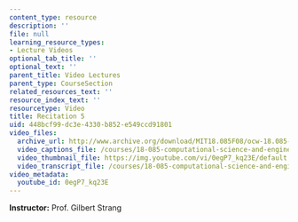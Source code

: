 ```yaml
---
content_type: resource
description: ''
file: null
learning_resource_types:
- Lecture Videos
optional_tab_title: ''
optional_text: ''
parent_title: Video Lectures
parent_type: CourseSection
related_resources_text: ''
resource_index_text: ''
resourcetype: Video
title: Recitation 5
uid: 448bcf99-dc3e-4330-b852-e549ccd91801
video_files:
  archive_url: http://www.archive.org/download/MIT18.085F08/ocw-18.085-f08-rec05_300k.mp4
  video_captions_file: /courses/18-085-computational-science-and-engineering-i-fall-2008/2bc18dbee82c50ef9f35372f0bf68cad_0egP7_kq23E.vtt
  video_thumbnail_file: https://img.youtube.com/vi/0egP7_kq23E/default.jpg
  video_transcript_file: /courses/18-085-computational-science-and-engineering-i-fall-2008/f33a5076b2fd9332f60a0db6a50c5d54_0egP7_kq23E.pdf
video_metadata:
  youtube_id: 0egP7_kq23E
---
```


**Instructor:** Prof. Gilbert Strang